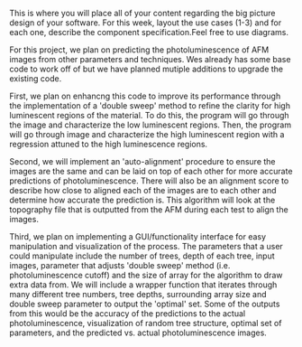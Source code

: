 This is where you will place all of your content regarding the big picture design
of your software. 
For this week, layout the use cases (1-3) and for each one, describe the component
specification.Feel free to use diagrams.


For this project, we plan on predicting the photoluminescence of AFM images from
other parameters and techniques. Wes already has some base code to work off of
but we have planned mutiple additions to upgrade the existing code.

First, we plan on enhancng this code to improve its performance through the
implementation of a 'double sweep' method to refine the clarity for high luminescent
regions of the material. To do this, the program will go through the image and characterize
the low luminescent regions. Then, the program will go through image and characterize
the high luminescent region with a regression attuned to the high luminescence regions.

Second, we will implement an 'auto-alignment' procedure to ensure the images are the same
and can be laid on top of each other for more accurate predictions of photoluminescence.
There will also be an alignment score to describe how close to aligned each of the images 
are to each other and determine how accurate the prediction is. This algorithm will look at
the topography file that is outputted from the AFM during each test to align the images.

Third, we plan on implementing a GUI/functionality interface for easy manipulation and 
visualization of the process. The parameters that a user could manipulate include the 
number of trees, depth of each tree, input images, parameter that adjusts 'double sweep' 
method (i.e. photoluminescence cutoff) and the size of array for the algorithm to draw 
extra data from. We will include a wrapper function that iterates through many different
tree numbers, tree depths, surrounding array size and double sweep parameter to output the 
'optimal' set. Some of the outputs from this would be the accuracy of the predictions to
the actual photoluminescence, visualization of random tree structure, optimal set of 
parameters, and the predicted vs. actual photoluminescence images.

